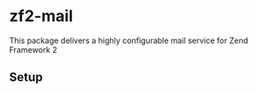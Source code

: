 zf2-mail
========

This package delivers a highly configurable mail service for Zend Framework 2

Setup
-----

